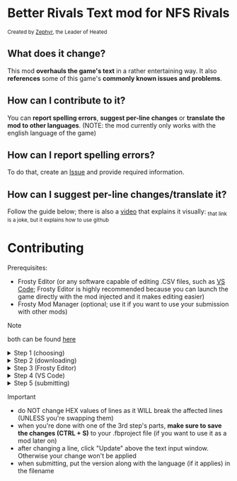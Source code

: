 # Better Rivals Text mod for NFS Rivals
<sup>Created by [Zephyr](https://www.youtube.com/channel/UClBKsNkyF5kMl-6-Iv6QFtg), the Leader of Heated</sup>

## What does it change?
This mod **overhauls the game's text** in a rather entertaining way. It also **references** some of this game's **commonly known issues and problems**.

## How can I contribute to it?
You can **report spelling errors**, **suggest per-line changes** or **translate the mod to other languages**. (NOTE: the mod currently only works with the english language of the game)

## How can I report spelling errors?
To do that, create an [Issue](https://github.com/the-zphr/Better-Rivals-Text/issues) and provide required information.

## How can I suggest per-line changes/translate it?
Follow the guide below; there is also a [video](https://youtu.be/bO7HPa57f_E) that explains it visually: <sub>that link is a joke, but it explains how to use github</sub>

# Contributing

Prerequisites:
- Frosty Editor (or any software capable of editing .CSV files, such as [VS Code](https://code.visualstudio.com/download); Frosty Editor is highly recommended because you can launch the game directly with the mod injected and it makes editing easier)
- Frosty Mod Manager (optional; use it if you want to use your submission with other mods)
> [!NOTE]
> both can be found [here](https://github.com/CadeEvs/FrostyToolsuite/releases)

<details>
  <summary>Step 1 (choosing)</summary>

Step 1: **Choose the way of contributing you'd like**. If it's **suggesting single line changes**, you need the "**(unmodded)**" file. If it's **translating**, then you'd want to download the **regular** file.
</details>

<details>
  <summary>Step 2 (downloading)</summary>

Step 2: If you chose **per-line changes**, download the "**[version] (unmodded).csv**" **file** from the directory you want (for example [**BRT 0.3a1 (unmodded).csv**](0.3%20Alpha%20releases/0.3a1/BRT%200.3a1%20(unmodded).csv) from [**0.3 Alpha releases/0.3a1**](0.3%20Alpha%20releases/0.3a1)). However, if you chose **translating**, download the file *without* "**(unmodded)**" in the filename.
</details>

<details>
  <summary>Step 3 (Frosty Editor)</summary>
  
Step 3 (for **FE**): **Open Frosty Editor** and **open LSE** (**View** > **Localized String Editor**). Then, click "**Import String List**" and **select the downloaded file**. 
- for per-line changes: From the dropdown menu on the left of the LSE window choose "Show only **modified** strings". Here you can start editing the list to your own liking. 
- for translating: From the dropdown menu on the left of the LSE window choose "Show only **unmodified** strings". Here you can start translating the already modified lines.
</details>

<details>
  <summary>Step 4 (VS Code)</summary>
  
Step 4 (for **VS Code**): Open VS Code and open the **downloaded file**. From here you can easily find lines by using the Find and replace feature (**CTRL + F**, expand the popup). After you're done, remember to **save the changes made in the file (CTRL + S)** 
</details>

<details>
  <summary>Step 5 (submitting)</summary>

Step 5 (submitting): If you're using FE: make sure the list shows only **modified** lines, then click **Export String List** and make sure to save it as a .CSV file. If you're using VS Code: simply save the file and you're done. Now, to actually submit it, create a [Pull Request](https://github.com/the-zphr/Better-Rivals-Text/pulls) and attach your modified .CSV file.
</details>


> [!IMPORTANT]
> - do NOT change HEX values of lines as it WILL break the affected lines (UNLESS you're swapping them)
> - when you're done with one of the 3rd step's parts, **make sure to save the changes (CTRL + S)** to your .fbproject file (if you want to use it as a mod later on)
> - after changing a line, click "Update" above the text input window. Otherwise your change won't be applied
> - when submitting, put the version along with the language (if it applies) in the filename
